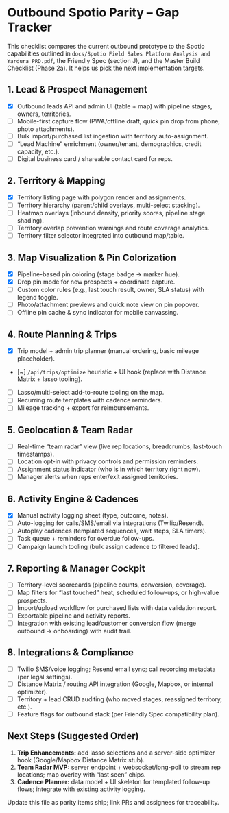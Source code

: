 # Outbound Spotio Parity – Gap Tracker

This checklist compares the current outbound prototype to the Spotio capabilities outlined in
`docs/Spotio Field Sales Platform Analysis and Yardura PRD.pdf`, the Friendly Spec (section J), and
the Master Build Checklist (Phase 2a). It helps us pick the next implementation targets.

## 1. Lead & Prospect Management

- [x] Outbound leads API and admin UI (table + map) with pipeline stages, owners, territories.
- [ ] Mobile-first capture flow (PWA/offline draft, quick pin drop from phone, photo attachments).
- [ ] Bulk import/purchased list ingestion with territory auto-assignment.
- [ ] “Lead Machine” enrichment (owner/tenant, demographics, credit capacity, etc.).
- [ ] Digital business card / shareable contact card for reps.

## 2. Territory & Mapping

- [x] Territory listing page with polygon render and assignments.
- [ ] Territory hierarchy (parent/child overlays, multi-select stacking).
- [ ] Heatmap overlays (inbound density, priority scores, pipeline stage shading).
- [ ] Territory overlap prevention warnings and route coverage analytics.
- [ ] Territory filter selector integrated into outbound map/table.

## 3. Map Visualization & Pin Colorization

- [x] Pipeline-based pin coloring (stage badge → marker hue).
- [x] Drop pin mode for new prospects + coordinate capture.
- [ ] Custom color rules (e.g., last touch result, owner, SLA status) with legend toggle.
- [ ] Photo/attachment previews and quick note view on pin popover.
- [ ] Offline pin cache & sync indicator for mobile canvassing.

## 4. Route Planning & Trips

- [x] Trip model + admin trip planner (manual ordering, basic mileage placeholder).
- [~] `/api/trips/optimize` heuristic + UI hook (replace with Distance Matrix + lasso tooling).
- [ ] Lasso/multi-select add-to-route tooling on the map.
- [ ] Recurring route templates with cadence reminders.
- [ ] Mileage tracking + export for reimbursements.

## 5. Geolocation & Team Radar

- [ ] Real-time “team radar” view (live rep locations, breadcrumbs, last-touch timestamps).
- [ ] Location opt-in with privacy controls and permission reminders.
- [ ] Assignment status indicator (who is in which territory right now).
- [ ] Manager alerts when reps enter/exit assigned territories.

## 6. Activity Engine & Cadences

- [x] Manual activity logging sheet (type, outcome, notes).
- [ ] Auto-logging for calls/SMS/email via integrations (Twilio/Resend).
- [ ] Autoplay cadences (templated sequences, wait steps, SLA timers).
- [ ] Task queue + reminders for overdue follow-ups.
- [ ] Campaign launch tooling (bulk assign cadence to filtered leads).

## 7. Reporting & Manager Cockpit

- [ ] Territory-level scorecards (pipeline counts, conversion, coverage).
- [ ] Map filters for “last touched” heat, scheduled follow-ups, or high-value prospects.
- [ ] Import/upload workflow for purchased lists with data validation report.
- [ ] Exportable pipeline and activity reports.
- [ ] Integration with existing lead/customer conversion flow (merge outbound → onboarding) with audit trail.

## 8. Integrations & Compliance

- [ ] Twilio SMS/voice logging; Resend email sync; call recording metadata (per legal settings).
- [ ] Distance Matrix / routing API integration (Google, Mapbox, or internal optimizer).
- [ ] Territory + lead CRUD auditing (who moved stages, reassigned territory, etc.).
- [ ] Feature flags for outbound stack (per Friendly Spec compatibility plan).

## Next Steps (Suggested Order)

1. **Trip Enhancements:** add lasso selections and a server-side optimizer hook (Google/Mapbox Distance Matrix stub).
2. **Team Radar MVP:** server endpoint + websocket/long-poll to stream rep locations; map overlay with “last seen” chips.
3. **Cadence Planner:** data model + UI skeleton for templated follow-up flows; integrate with existing activity logging.

Update this file as parity items ship; link PRs and assignees for traceability.
